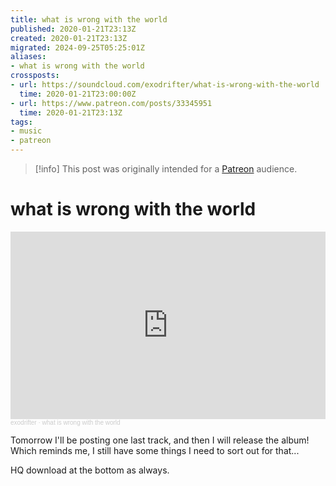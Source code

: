 ```yaml
---
title: what is wrong with the world
published: 2020-01-21T23:13Z
created: 2020-01-21T23:13Z
migrated: 2024-09-25T05:25:01Z
aliases:
- what is wrong with the world
crossposts:
- url: https://soundcloud.com/exodrifter/what-is-wrong-with-the-world
  time: 2020-01-21T23:00:00Z
- url: https://www.patreon.com/posts/33345951
  time: 2020-01-21T23:13Z
tags:
- music
- patreon
---
```


> [!info]
> This post was originally intended for a [Patreon](../tags/patreon.md) audience.

# what is wrong with the world

<iframe width="100%" height="300" scrolling="no" frameborder="no" allow="autoplay" src="https://w.soundcloud.com/player/?url=https%3A//api.soundcloud.com/tracks/745495996&color=%23ff5500&auto_play=false&hide_related=false&show_comments=true&show_user=true&show_reposts=false&show_teaser=true&visual=true"></iframe><div style="font-size: 10px; color: #cccccc;line-break: anywhere;word-break: normal;overflow: hidden;white-space: nowrap;text-overflow: ellipsis; font-family: Interstate,Lucida Grande,Lucida Sans Unicode,Lucida Sans,Garuda,Verdana,Tahoma,sans-serif;font-weight: 100;"><a href="https://soundcloud.com/exodrifter" title="exodrifter" target="_blank" style="color: #cccccc; text-decoration: none;">exodrifter</a> · <a href="https://soundcloud.com/exodrifter/what-is-wrong-with-the-world" title="what is wrong with the world" target="_blank" style="color: #cccccc; text-decoration: none;">what is wrong with the world</a></div>

Tomorrow I'll be posting one last track, and then I will release the album! Which reminds me, I still have some things I need to sort out for that...

HQ download at the bottom as always.
